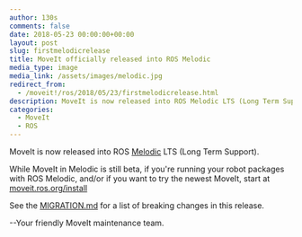 ```yaml
---
author: 130s
comments: false
date: 2018-05-23 00:00:00+00:00
layout: post
slug: firstmelodicrelease
title: MoveIt officially released into ROS Melodic
media_type: image
media_link: /assets/images/melodic.jpg
redirect_from:
  - /moveit!/ros/2018/05/23/firstmelodicrelease.html
description: MoveIt is now released into ROS Melodic LTS (Long Term Support)!
categories:
  - MoveIt
  - ROS
---
```


MoveIt is now released into ROS [Melodic](http://wiki.ros.org/melodic) LTS (Long Term Support).

While MoveIt in Melodic is still beta, if you're running your robot packages with ROS Melodic, and/or if you want to try the newest MoveIt, start at [moveit.ros.org/install](http://moveit.ros.org/install/)

See the [MIGRATION.md](https://github.com/ros-planning/moveit/blob/melodic-devel/MIGRATION.md) for a list of breaking changes in this release.

--Your friendly MoveIt maintenance team.
